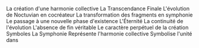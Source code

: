 La création d'une harmonie collective La Transcendance Finale L'évolution de Noctuvian en cocréateur La transformation des fragments en symphonie Le passage à une nouvelle phase d'existence L'Éternité La continuité de l'évolution L'absence de fin véritable Le caractère perpétuel de la création Symboles La Symphonie Représente l'harmonie collective Symbolise l'unité dans
